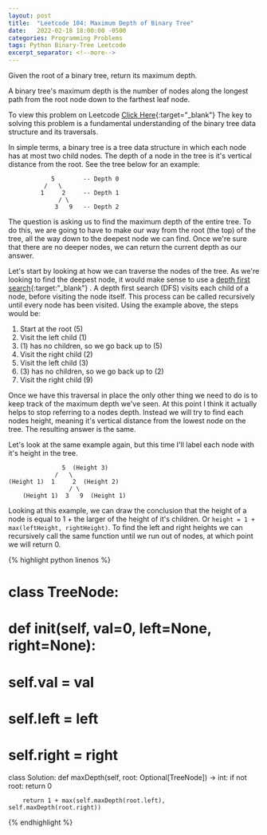 ```yaml
---
layout: post
title:  "Leetcode 104: Maximum Depth of Binary Tree"
date:   2022-02-18 18:00:00 -0500
categories: Programming Problems
tags: Python Binary-Tree Leetcode
excerpt_separator: <!--more-->
---
```


Given the root of a binary tree, return its maximum depth.

A binary tree's maximum depth is the number of nodes along the longest path from the root node down to the farthest leaf
node.

<!--more-->

To view this problem on Leetcode [Click Here](https://leetcode.com/problems/two-sum-ii-input-array-is-sorted/){:target="_blank"}
The key to solving this problem is a fundamental understanding of the binary tree data structure and its traversals.

In simple terms, a binary tree is a tree data structure in which each node has at most two child nodes. The depth of a
node in the tree is it's vertical distance from the root. See the tree below for an example:

```
            5        -- Depth 0
          /   \
         1     2     -- Depth 1
              / \
             3   9   -- Depth 2
```

The question is asking us to find the maximum depth of the entire tree. To do this, we are going to have to make our way
from the root (the top) of the tree, all the way down to the deepest node we can find. Once we're sure that there are no
deeper nodes, we can return the current depth as our answer.

Let's start by looking at how we can traverse the nodes of the tree. As we're looking to find the deepest node, it would
make sense to use a [depth first search](https://www.geeksforgeeks.org/depth-first-search-or-dfs-for-a-graph/){:target:"_blank"}
. A depth first search (DFS) visits each child of a node, before visiting the node itself. This process can be called
recursively until every node has been visited. Using the example above, the steps would be:

1. Start at the root (5)
2. Visit the left child (1)
3. (1) has no children, so we go back up to (5)
4. Visit the right child (2)
5. Visit the left child (3)
6. (3) has no children, so we go back up to (2)
7. Visit the right child (9)

Once we have this traversal in place the only other thing we need to do is to keep track of the maximum depth we've 
seen. At this point I think it actually helps to stop referring to a nodes depth. Instead we will try to find each nodes
height, meaning it's vertical distance from the lowest node on the tree. The resulting answer is the same.

Let's look at the same example again, but this time I'll label each node with it's height in the tree.

```
               5  (Height 3)
             /   \
(Height 1)  1     2  (Height 2)
                 / \
    (Height 1)  3   9  (Height 1)
```

Looking at this example, we can draw the conclusion that the height of a node is equal to 1 + the larger of the height of 
it's children. Or `height = 1 + max(leftHeight, rightHeight)`. To find the left and right heights we can recursively
call the same function until we run out of nodes, at which point we will return 0.

{% highlight python linenos %}
# class TreeNode:
#     def __init__(self, val=0, left=None, right=None):
#         self.val = val
#         self.left = left
#         self.right = right

class Solution:
    def maxDepth(self, root: Optional[TreeNode]) -> int:
        if not root:
            return 0
        
        return 1 + max(self.maxDepth(root.left), self.maxDepth(root.right))
{% endhighlight %}
